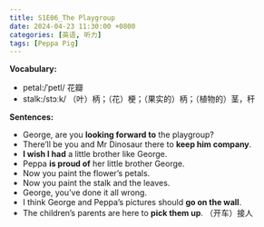 ```yaml
---
title: S1E06_The Playgroup
date: 2024-04-23 11:30:00 +0800
categories: [英语, 听力]
tags: [Peppa Pig]
---
```


**Vocabulary:**<br>
- petal:/ˈpetl/ 花瓣
- stalk:/stɔːk/ （叶）柄；（花）梗；（果实的）柄；（植物的）茎，秆<br>

**Sentences:**
- George, are you **looking forward to** the playgroup?
- There’ll be you and Mr Dinosaur there to **keep him company**.
- **I wish I had** a little brother like George.
- Peppa **is proud of** her little brother George.
- Now you paint the flower’s petals.
- Now you paint the stalk and the leaves.
- George, you’ve done it all wrong.
- I think George and Peppa’s pictures should **go on the wall**.
- The children’s parents are here to **pick them up**. （开车）接人